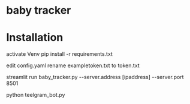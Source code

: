 # baby tracker
 

# Installation
activate Venv
pip install -r requirements.txt

edit config.yaml
rename exampletoken.txt to token.txt

streamlit run baby_tracker.py --server.address [ipaddress] --server.port 8501

python teelgram_bot.py